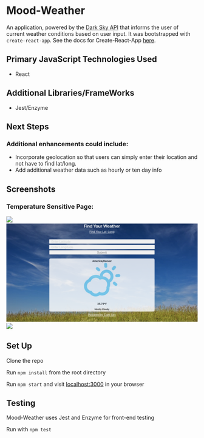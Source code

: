 # Mood-Weather
An application, powered by the [Dark Sky API](https://darksky.net/dev) that informs the user of current weather conditions based on user input. It was bootstrapped with `create-react-app`.  See the docs for Create-React-App [here](https://github.com/facebook/create-react-app).

## Primary JavaScript Technologies Used
* React

## Additional Libraries/FrameWorks
* Jest/Enzyme


## Next Steps
### Additional enhancements could include:

* Incorporate geolocation so that users can simply enter their location and not have to find lat/long.
* Add additional weather data such as hourly or ten day info


## Screenshots
### Temperature Sensitive Page:
<img src="https://github.com/marikaross/mood-weather/blob/master/public/screen%20shots/cold.png">
<img src="https://github.com/marikaross/mood-weather/blob/master/public/screen%20shots/nice.png">
<img src="https://github.com/marikaross/mood-weather/blob/master/public/screen%20shots/hot.png">


## Set Up
Clone the repo

Run ```npm install``` from the root directory

Run ```npm start``` and visit [localhost:3000](https://www.localhost:3000) in your browser

## Testing
Mood-Weather uses Jest and Enzyme for front-end testing

Run with ```npm test```




